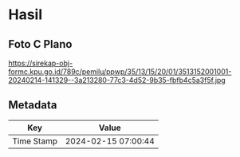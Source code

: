 # Hasil

## Foto C Plano

https://sirekap-obj-formc.kpu.go.id/789c/pemilu/ppwp/35/13/15/20/01/3513152001001-20240214-141329--3a213280-77c3-4d52-9b35-fbfb4c5a3f5f.jpg


## Metadata

| Key        | Value               |
| ---------- | ------------------- |
| Time Stamp | 2024-02-15 07:00:44 |



